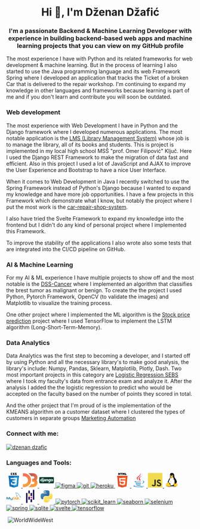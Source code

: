 <h1 align="center">Hi 👋, I'm Dženan Džafić</h1>
<h3 align="center">I'm a passionate Backend & Machine Learning Developer with experience in building backend-based web apps and machine learning projects that you can view on my GitHub profile</h3>
<p align="left">
   The most experience I have with Python and its related frameworks for web development & machine learning. But in the process of learning I also started to use the Java programming language and its web Framework Spring where I developed an application that tracks the Ticket of a broken Car that is delivered to the repair workshop. I'm continuing to expand my knowledge in other languages and frameworks because learning is part of me and if you don't learn and contribute you will soon be outdated.
</p>

<h3 align="left">
    Web development
</h3>

<p>
The most experience with Web Development I have in Python and the Django framework where I developed numerous applications. The most notable application is the <a href="https://github.com/analitika-tech/library">LMS (Library Management System)</a> whose job is to manage the library, all of its books and students. This is project is implemented in my local high school MSŠ "prof. Omer Filipović" Ključ. Here I used the Django REST Framework to make the migration of data fast and efficient. Also in this project I used a lot of JavaScript and AJAX to improve the User Experience and Bootstrap to have a nice User Interface.
</p>

<p>
When it comes to Web Development in Java I recently switched to use the Spring Framework instead of Python's Django because I wanted to expand my knowledge and have more job opportunities. I have a few projects in this Framework which demonstrate what I know, but notably the project where I put the most work is the
<a href="https://github.com/WorldWideWest/car-repair-shop-system">car-repair-shop-system</a>.
</p>

<p>
I also have tried the Svelte Framework to expand my knowledge into the frontend but I didn't do any kind of personal project where I implemented this Framework.
</p>

<p>
To improve the stability of the applications I also wrote also some tests that are integrated into the CI/CD pipeline on GitHub.
</p>

<h3 align="left">
    AI & Machine Learning
</h3>

<p>
For my AI & ML experience I have multiple projects to show off and the most notable is the <a href="https://github.com/WorldWideWest/dss-cancer">DSS-Cancer</a> where I implemented an algorithm that classifies the brest tumor as malignant or benign. To create the the project I used Python, Pytorch Framework, OpenCV (to validate the images) and Matplotlib to visualize the training process.

One other project where I implemented the ML algorithm is the <a href="https://github.com/WorldWideWest/StockPricePrediction">Stock price prediction</a> project where I used TensorFlow to implement the LSTM algorithm (Long-Short-Term-Memory).
</p>

<h3 align="left">
    Data Analytics
</h3>

<p>
Data Analytics was the first step to becoming a developer, and I started off by using Python and all the necessary  library's to make good analysis, the library's include: Numpy, Pandas, Sklearn, Matplotlib, Plotly, Dash. Two most important projects in this category are <a href="https://github.com/WorldWideWest/logisticRegressionSEBS">Logistic Regression SEBS</a> where I took my faculty's data from entrance exam and analyze it. After the analysis I added the the logistic regression to predict who would be accepted on the faculty based on the number of points they scored in total.
</p>

<p>
And the other project that I'm proud of is the implementation of the KMEANS algorithm on a customer dataset where I clustered the types of customers in separate groups <a href="https://github.com/WorldWideWest/marketingAutomation/">Marketing Automation</a>
</p>



<h3 align="left">Connect with me:</h3>
<p align="left">
<a href="https://www.linkedin.com/in/dzenan-dzafic-8a4b09179/" target="blank"><img align="center" src="https://raw.githubusercontent.com/rahuldkjain/github-profile-readme-generator/master/src/images/icons/Social/linked-in-alt.svg" alt="dzenan dzafic" height="30" width="40" /></a>
</p>

<h3 align="left">Languages and Tools:</h3>
<p align="left"> <a href="https://www.w3schools.com/css/" target="_blank" rel="noreferrer"> <img src="https://raw.githubusercontent.com/devicons/devicon/master/icons/css3/css3-original-wordmark.svg" alt="css3" width="40" height="40"/> </a> <a href="https://d3js.org/" target="_blank" rel="noreferrer"> <img src="https://raw.githubusercontent.com/devicons/devicon/master/icons/d3js/d3js-original.svg" alt="d3js" width="40" height="40"/> </a> <a href="https://www.djangoproject.com/" target="_blank" rel="noreferrer"> <img src="https://raw.githubusercontent.com/devicons/devicon/master/icons/django/django-original.svg" alt="django" width="40" height="40"/> </a> <a href="https://www.figma.com/" target="_blank" rel="noreferrer"> <img src="https://www.vectorlogo.zone/logos/figma/figma-icon.svg" alt="figma" width="40" height="40"/> </a> <a href="https://git-scm.com/" target="_blank" rel="noreferrer"> <img src="https://www.vectorlogo.zone/logos/git-scm/git-scm-icon.svg" alt="git" width="40" height="40"/> </a> <a href="https://heroku.com" target="_blank" rel="noreferrer"> <img src="https://www.vectorlogo.zone/logos/heroku/heroku-icon.svg" alt="heroku" width="40" height="40"/> </a> <a href="https://www.w3.org/html/" target="_blank" rel="noreferrer"> <img src="https://raw.githubusercontent.com/devicons/devicon/master/icons/html5/html5-original-wordmark.svg" alt="html5" width="40" height="40"/> </a> <a href="https://www.java.com" target="_blank" rel="noreferrer"> <img src="https://raw.githubusercontent.com/devicons/devicon/master/icons/java/java-original.svg" alt="java" width="40" height="40"/> </a> <a href="https://developer.mozilla.org/en-US/docs/Web/JavaScript" target="_blank" rel="noreferrer"> <img src="https://raw.githubusercontent.com/devicons/devicon/master/icons/javascript/javascript-original.svg" alt="javascript" width="40" height="40"/> </a> <a href="https://www.linux.org/" target="_blank" rel="noreferrer"> <img src="https://raw.githubusercontent.com/devicons/devicon/master/icons/linux/linux-original.svg" alt="linux" width="40" height="40"/> </a> <a href="https://www.mysql.com/" target="_blank" rel="noreferrer"> <img src="https://raw.githubusercontent.com/devicons/devicon/master/icons/mysql/mysql-original-wordmark.svg" alt="mysql" width="40" height="40"/> </a> <a href="https://pandas.pydata.org/" target="_blank" rel="noreferrer"> <img src="https://raw.githubusercontent.com/devicons/devicon/2ae2a900d2f041da66e950e4d48052658d850630/icons/pandas/pandas-original.svg" alt="pandas" width="40" height="40"/> </a> <a href="https://www.python.org" target="_blank" rel="noreferrer"> <img src="https://raw.githubusercontent.com/devicons/devicon/master/icons/python/python-original.svg" alt="python" width="40" height="40"/> </a> <a href="https://pytorch.org/" target="_blank" rel="noreferrer"> <img src="https://www.vectorlogo.zone/logos/pytorch/pytorch-icon.svg" alt="pytorch" width="40" height="40"/> </a> <a href="https://scikit-learn.org/" target="_blank" rel="noreferrer"> <img src="https://upload.wikimedia.org/wikipedia/commons/0/05/Scikit_learn_logo_small.svg" alt="scikit_learn" width="40" height="40"/> </a> <a href="https://seaborn.pydata.org/" target="_blank" rel="noreferrer"> <img src="https://seaborn.pydata.org/_images/logo-mark-lightbg.svg" alt="seaborn" width="40" height="40"/> </a> <a href="https://www.selenium.dev" target="_blank" rel="noreferrer"> <img src="https://raw.githubusercontent.com/detain/svg-logos/780f25886640cef088af994181646db2f6b1a3f8/svg/selenium-logo.svg" alt="selenium" width="40" height="40"/> </a> <a href="https://spring.io/" target="_blank" rel="noreferrer"> <img src="https://www.vectorlogo.zone/logos/springio/springio-icon.svg" alt="spring" width="40" height="40"/> </a> <a href="https://www.sqlite.org/" target="_blank" rel="noreferrer"> <img src="https://www.vectorlogo.zone/logos/sqlite/sqlite-icon.svg" alt="sqlite" width="40" height="40"/> </a> <a href="https://svelte.dev" target="_blank" rel="noreferrer"> <img src="https://upload.wikimedia.org/wikipedia/commons/1/1b/Svelte_Logo.svg" alt="svelte" width="40" height="40"/> </a> <a href="https://www.tensorflow.org" target="_blank" rel="noreferrer"> <img src="https://www.vectorlogo.zone/logos/tensorflow/tensorflow-icon.svg" alt="tensorflow" width="40" height="40"/> </a> </p>

<p>&nbsp;<img align="center" src="https://github-readme-stats.vercel.app/api?username=worldwidewest&show_icons=true&locale=en" alt="WorldWideWest" /></p>

